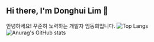 ## Hi there, I'm Donghui Lim 👋

안녕하세요! 꾸준히 노력하는 개발자 임동희입니다.
![Top Langs](https://github-readme-stats.vercel.app/api/top-langs/?username=star1sh&layout=&theme=default)
![Anurag's GitHub stats](https://github-readme-stats.vercel.app/api?username=star1sh&show_icons=true&theme=default)

<!--
**star1sh/star1sh** is a ✨ _special_ ✨ repository because its `README.md` (this file) appears on your GitHub profile.

Here are some ideas to get you started:

- 🔭 I’m currently working on ...
- 🌱 I’m currently learning ...
- 👯 I’m looking to collaborate on ...
- 🤔 I’m looking for help with ...
- 💬 Ask me about ...
- 📫 How to reach me: ...
- 😄 Pronouns: ...
- ⚡ Fun fact: ...
-->

